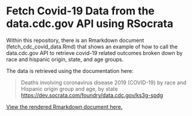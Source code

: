 # Fetch Covid-19 Data from the data.cdc.gov API using RSocrata

Within this repository, there is an Rmarkdown document (fetch_cdc_covid_data.Rmd)
that shows an example of how to call the data.cdc.gov API to retrieve 
covid-19 related outcomes broken down by race and hispanic origin, state,
and age groups. 

The data is retrieved using the documentation here: 

> Deaths involving coronavirus disease 2019 (COVID-19) by race and Hispanic origin group and age, by state
> <https://dev.socrata.com/foundry/data.cdc.gov/ks3g-spdg>

[View the rendered Rmarkdown document here.](https://ctesta01.github.io/FetchCDCCovidData/fetch_cdc_covid_data.html)

